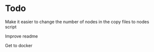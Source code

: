 # Todo

Make it easier to change the number of nodes in the copy files to nodes script

Improve readme

Get to docker